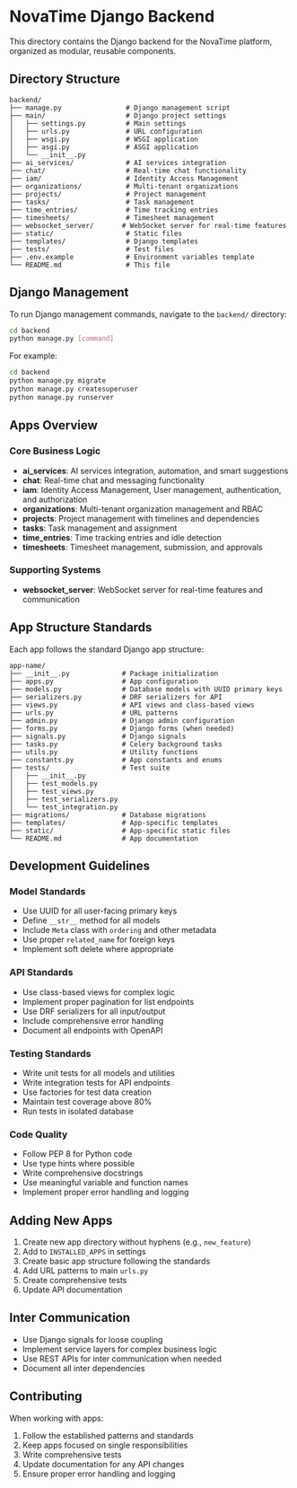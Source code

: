 # NovaTime Django Backend

This directory contains the Django backend for the NovaTime platform, organized as modular, reusable components.

## Directory Structure

```
backend/
├── manage.py                # Django management script
├── main/                    # Django project settings
│   ├── settings.py          # Main settings
│   ├── urls.py              # URL configuration
│   ├── wsgi.py              # WSGI application
│   ├── asgi.py              # ASGI application
│   └── __init__.py
├── ai_services/             # AI services integration
├── chat/                    # Real-time chat functionality
├── iam/                     # Identity Access Management
├── organizations/           # Multi-tenant organizations
├── projects/                # Project management
├── tasks/                   # Task management
├── time_entries/            # Time tracking entries
├── timesheets/              # Timesheet management
├── websocket_server/       # WebSocket server for real-time features
├── static/                  # Static files
├── templates/               # Django templates
├── tests/                   # Test files
├── .env.example             # Environment variables template
└── README.md                # This file
```

## Django Management

To run Django management commands, navigate to the `backend/` directory:

```bash
cd backend
python manage.py [command]
```

For example:
```bash
cd backend
python manage.py migrate
python manage.py createsuperuser
python manage.py runserver
```

## Apps Overview

### Core Business Logic
- **ai_services**: AI services integration, automation, and smart suggestions
- **chat**: Real-time chat and messaging functionality
- **iam**: Identity Access Management, User management, authentication, and authorization
- **organizations**: Multi-tenant organization management and RBAC
- **projects**: Project management with timelines and dependencies
- **tasks**: Task management and assignment
- **time_entries**: Time tracking entries and idle detection
- **timesheets**: Timesheet management, submission, and approvals

### Supporting Systems
- **websocket_server**: WebSocket server for real-time features and communication

## App Structure Standards

Each app follows the standard Django app structure:

```
app-name/
├── __init__.py             # Package initialization
├── apps.py                 # App configuration
├── models.py               # Database models with UUID primary keys
├── serializers.py          # DRF serializers for API
├── views.py                # API views and class-based views
├── urls.py                 # URL patterns
├── admin.py                # Django admin configuration
├── forms.py                # Django forms (when needed)
├── signals.py              # Django signals
├── tasks.py                # Celery background tasks
├── utils.py                # Utility functions
├── constants.py            # App constants and enums
├── tests/                  # Test suite
│   ├── __init__.py
│   ├── test_models.py
│   ├── test_views.py
│   ├── test_serializers.py
│   └── test_integration.py
├── migrations/             # Database migrations
├── templates/              # App-specific templates
├── static/                 # App-specific static files
└── README.md               # App documentation
```

## Development Guidelines

### Model Standards
- Use UUID for all user-facing primary keys
- Define `__str__` method for all models
- Include `Meta` class with `ordering` and other metadata
- Use proper `related_name` for foreign keys
- Implement soft delete where appropriate

### API Standards
- Use class-based views for complex logic
- Implement proper pagination for list endpoints
- Use DRF serializers for all input/output
- Include comprehensive error handling
- Document all endpoints with OpenAPI

### Testing Standards
- Write unit tests for all models and utilities
- Write integration tests for API endpoints
- Use factories for test data creation
- Maintain test coverage above 80%
- Run tests in isolated database

### Code Quality
- Follow PEP 8 for Python code
- Use type hints where possible
- Write comprehensive docstrings
- Use meaningful variable and function names
- Implement proper error handling and logging

## Adding New Apps

1. Create new app directory without hyphens (e.g., `new_feature`)
2. Add to `INSTALLED_APPS` in settings
3. Create basic app structure following the standards
4. Add URL patterns to main `urls.py`
5. Create comprehensive tests
6. Update API documentation

## Inter Communication

- Use Django signals for loose coupling
- Implement service layers for complex business logic
- Use REST APIs for inter communication when needed
- Document all inter dependencies

## Contributing

When working with apps:
1. Follow the established patterns and standards
2. Keep apps focused on single responsibilities
3. Write comprehensive tests
4. Update documentation for any API changes
5. Ensure proper error handling and logging